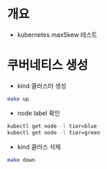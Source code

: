 # 개요
* kubernetes maxSkew 테스트

# 쿠버네티스 생성
* kind 클러스터 생성

```bash
make up
```

* node label 확인

```bash
kubectl get node -l tier=blue
kubectl get node -l tier=green
```

* kind 클러스 삭제

```bash
make down
```
